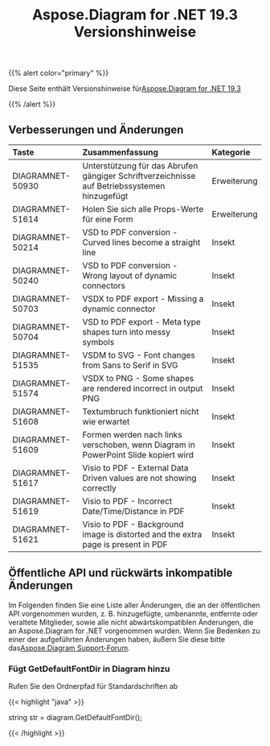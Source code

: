 ﻿---
title: Aspose.Diagram for .NET 19.3 Versionshinweise
type: docs
weight: 100
url: /de/net/aspose-diagram-for-net-19-3-release-notes/
---
{{% alert color="primary" %}} 

Diese Seite enthält Versionshinweise für[Aspose.Diagram for .NET 19.3](https://www.nuget.org/packages/Aspose.Diagram/19.3.0)

{{% /alert %}} 
## **Verbesserungen und Änderungen**

|**Taste**|**Zusammenfassung**|**Kategorie**|
|:- |:- |:- |
|DIAGRAMNET-50930|Unterstützung für das Abrufen gängiger Schriftverzeichnisse auf Betriebssystemen hinzugefügt|Erweiterung|
|DIAGRAMNET-51614|Holen Sie sich alle Props-Werte für eine Form|Erweiterung|
|DIAGRAMNET-50214|VSD to PDF conversion - Curved lines become a straight line|Insekt|
|DIAGRAMNET-50240|VSD to PDF conversion - Wrong layout of dynamic connectors|Insekt|
|DIAGRAMNET-50703|VSDX to PDF export - Missing a dynamic connector|Insekt|
|DIAGRAMNET-50704|VSD to PDF export - Meta type shapes turn into messy symbols|Insekt|
|DIAGRAMNET-51535|VSDM to SVG - Font changes from Sans to Serif in SVG|Insekt|
|DIAGRAMNET-51574|VSDX to PNG - Some shapes are rendered incorrect in output PNG|Insekt|
|DIAGRAMNET-51608|Textumbruch funktioniert nicht wie erwartet|Insekt|
|DIAGRAMNET-51609|Formen werden nach links verschoben, wenn Diagram in PowerPoint Slide kopiert wird|Insekt|
|DIAGRAMNET-51617|Visio to PDF - External Data Driven values are not showing correctly|Insekt|
|DIAGRAMNET-51619|Visio to PDF - Incorrect Date/Time/Distance in PDF|Insekt|
|DIAGRAMNET-51621|Visio to PDF - Background image is distorted and the extra page is present in PDF|Insekt|
## **Öffentliche API und rückwärts inkompatible Änderungen**
Im Folgenden finden Sie eine Liste aller Änderungen, die an der öffentlichen API vorgenommen wurden, z. B. hinzugefügte, umbenannte, entfernte oder veraltete Mitglieder, sowie alle nicht abwärtskompatiblen Änderungen, die an Aspose.Diagram for .NET vorgenommen wurden. Wenn Sie Bedenken zu einer der aufgeführten Änderungen haben, äußern Sie diese bitte das[Aspose.Diagram Support-Forum](https://forum.aspose.com/c/diagram/17).
### **Fügt GetDefaultFontDir in Diagram hinzu**
Rufen Sie den Ordnerpfad für Standardschriften ab

{{< highlight "java" >}}

  string str =  diagram.GetDefaultFontDir();

{{< /highlight >}}
